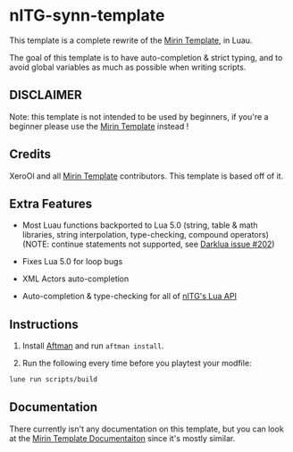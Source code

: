 # nITG-synn-template

This template is a complete rewrite of the [Mirin Template](https://github.com/XeroOl/notitg-mirin/), in Luau.

The goal of this template is to have auto-completion & strict typing, and to avoid global variables as much as possible when writing scripts.

## DISCLAIMER

Note: this template is not intended to be used by beginners, if you're a beginner please use the [Mirin Template](https://github.com/XeroOl/notitg-mirin/) instead !

## Credits

XeroOl and all [Mirin Template](https://github.com/XeroOl/notitg-mirin/) contributors. This template is based off of it.

## Extra Features

- Most Luau functions backported to Lua 5.0 (string, table & math libraries, string interpolation, type-checking, compound operators)
(NOTE: continue statements not supported, see [Darklua issue #202](https://github.com/seaofvoices/darklua/issues/202))

- Fixes Lua 5.0 for loop bugs

- XML Actors auto-completion

- Auto-completion & type-checking for all of [nITG's Lua API](https://craftedcart.gitlab.io/notitg_docs/lua_api/index.html)

## Instructions

1. Install [Aftman](https://github.com/lpghatguy/aftman) and run `aftman install`.

2. Run the following every time before you playtest your modfile:

```bash
lune run scripts/build
```

## Documentation

There currently isn't any documentation on this template, but you can look at the [Mirin Template Documentaiton](https://xerool.github.io/notitg-mirin) since it's mostly similar.
